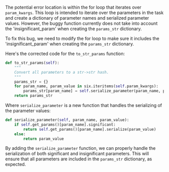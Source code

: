 The potential error location is within the for loop that iterates over `param_kwargs`. This loop is intended to iterate over the parameters in the task and create a dictionary of parameter names and serialized parameter values. However, the buggy function currently does not take into account the 'insignificant_param' when creating the `params_str` dictionary.

To fix this bug, we need to modify the for loop to make sure it includes the 'insignificant_param' when creating the `params_str` dictionary.

Here's the corrected code for the `to_str_params` function:

```python
def to_str_params(self):
    """
    Convert all parameters to a str->str hash.
    """
    params_str = {}
    for param_name, param_value in six.iteritems(self.param_kwargs):
        params_str[param_name] = self.serialize_parameter(param_name, param_value)
    return params_str
```

Where `serialize_parameter` is a new function that handles the serializing of the parameter values:

```python
def serialize_parameter(self, param_name, param_value):
    if self.get_params()[param_name].significant:
        return self.get_params()[param_name].serialize(param_value)
    else:
        return param_value
```

By adding the `serialize_parameter` function, we can properly handle the serialization of both significant and insignificant parameters. This will ensure that all parameters are included in the `params_str` dictionary, as expected.